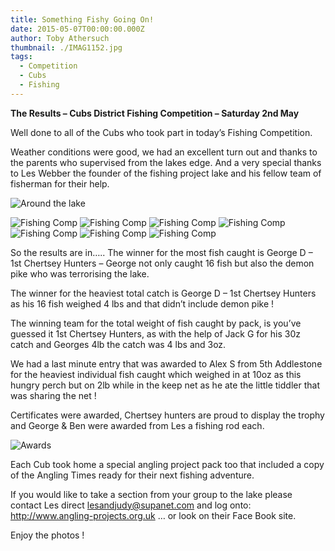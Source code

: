 ```yaml
---
title: Something Fishy Going On!
date: 2015-05-07T00:00:00.000Z
author: Toby Athersuch
thumbnail: ./IMAG1152.jpg
tags:
  - Competition
  - Cubs
  - Fishing
---
```


**The Results – Cubs District Fishing Competition – Saturday 2nd May**

Well done to all of the Cubs who took part in today’s Fishing Competition.

Weather conditions were good, we had an excellent turn out and thanks to the parents who supervised from the lakes edge. And a very special thanks to Les
Webber the founder of the fishing project lake and his fellow team of fisherman for their help.

![Around the lake](./IMAG1152.jpg)

![Fishing Comp](./IMAG1147.jpg)
![Fishing Comp](./IMAG1148.jpg)
![Fishing Comp](./IMAG1151.jpg)
![Fishing Comp](./IMAG1155.jpg)
![Fishing Comp](./IMAG1156.jpg)
![Fishing Comp](./IMAG1159.jpg)
![Fishing Comp](./IMAG1163.jpg)

So the results are in…..
The winner for the most fish caught is George D – 1st Chertsey Hunters – George not only caught 16 fish but also the demon pike who was terrorising the lake.

The winner for the heaviest total catch is George D – 1st Chertsey Hunters as his 16 fish weighed 4 lbs and that didn’t include demon pike !

The winning team for the total weight of fish caught by pack, is you’ve guessed it 1st Chertsey Hunters, as with the help of Jack G for his 30z catch and Georges 4lb the catch was 4 lbs and 3oz.

We had a last minute entry that was awarded to Alex S from 5th Addlestone for the heaviest individual fish caught which weighed in at 10oz as this hungry perch but on 2lb while in the keep net as he ate the little tiddler that was sharing the net !

Certificates were awarded, Chertsey hunters are proud to display the trophy and George & Ben were awarded from Les a fishing rod each.

![Awards](./IMAG1162.jpg)

Each Cub took home a special angling project pack too that included a copy of the Angling Times ready for their next fishing adventure.

If you would like to take a section from your group to the lake please contact Les direct lesandjudy@supanet.com and log onto:
http://www.angling-projects.org.uk … or look on their Face Book site.

Enjoy the photos !
